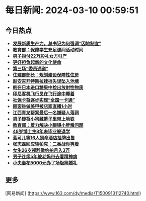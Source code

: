 
# 每日新闻: 2024-03-10 00:59:51
## 今日热点

- **[发展新质生产力，总书记为何强调“因地制宜”](https://www.163.com/search?keyword=%E5%8F%91%E5%B1%95%E6%96%B0%E8%B4%A8%E7%94%9F%E4%BA%A7%E5%8A%9B%EF%BC%8C%E6%80%BB%E4%B9%A6%E8%AE%B0%E4%B8%BA%E4%BD%95%E5%BC%BA%E8%B0%83%E2%80%9C%E5%9B%A0%E5%9C%B0%E5%88%B6%E5%AE%9C%E2%80%9D)**
- **[教育部：保障学生充足课间活动时间](https://www.163.com/search?keyword=%E6%95%99%E8%82%B2%E9%83%A8%EF%BC%9A%E4%BF%9D%E9%9A%9C%E5%AD%A6%E7%94%9F%E5%85%85%E8%B6%B3%E8%AF%BE%E9%97%B4%E6%B4%BB%E5%8A%A8%E6%97%B6%E9%97%B4)**
- **[男子拒付22万彩礼女方引产](https://www.163.com/search?keyword=%E7%94%B7%E5%AD%90%E6%8B%92%E4%BB%9822%E4%B8%87%E5%BD%A9%E7%A4%BC%E5%A5%B3%E6%96%B9%E5%BC%95%E4%BA%A7)**
- **[更好担负起新的文化使命](https://www.163.com/search?keyword=%E6%9B%B4%E5%A5%BD%E6%8B%85%E8%B4%9F%E8%B5%B7%E6%96%B0%E7%9A%84%E6%96%87%E5%8C%96%E4%BD%BF%E5%91%BD)**
- **[第三场“委员通道”](https://www.163.com/search?keyword=%E7%AC%AC%E4%B8%89%E5%9C%BA%E2%80%9C%E5%A7%94%E5%91%98%E9%80%9A%E9%81%93%E2%80%9D)**
- **[住建部部长：规划建设保障性住房](https://www.163.com/search?keyword=%E4%BD%8F%E5%BB%BA%E9%83%A8%E9%83%A8%E9%95%BF%EF%BC%9A%E8%A7%84%E5%88%92%E5%BB%BA%E8%AE%BE%E4%BF%9D%E9%9A%9C%E6%80%A7%E4%BD%8F%E6%88%BF)**
- **[赵安吉开特斯拉挂挡失误坠入池塘](https://www.163.com/search?keyword=%E8%B5%B5%E5%AE%89%E5%90%89%E5%BC%80%E7%89%B9%E6%96%AF%E6%8B%89%E6%8C%82%E6%8C%A1%E5%A4%B1%E8%AF%AF%E5%9D%A0%E5%85%A5%E6%B1%A0%E5%A1%98)**
- **[韩在日本进口糖果中检出放射性物质](https://www.163.com/search?keyword=%E9%9F%A9%E5%9C%A8%E6%97%A5%E6%9C%AC%E8%BF%9B%E5%8F%A3%E7%B3%96%E6%9E%9C%E4%B8%AD%E6%A3%80%E5%87%BA%E6%94%BE%E5%B0%84%E6%80%A7%E7%89%A9%E8%B4%A8)**
- **[印尼客机飞行员在飞行途中睡着](https://www.163.com/search?keyword=%E5%8D%B0%E5%B0%BC%E5%AE%A2%E6%9C%BA%E9%A3%9E%E8%A1%8C%E5%91%98%E5%9C%A8%E9%A3%9E%E8%A1%8C%E9%80%94%E4%B8%AD%E7%9D%A1%E7%9D%80)**
- **[社保卡将逐步实现“全国一卡通”](https://www.163.com/search?keyword=%E7%A4%BE%E4%BF%9D%E5%8D%A1%E5%B0%86%E9%80%90%E6%AD%A5%E5%AE%9E%E7%8E%B0%E2%80%9C%E5%85%A8%E5%9B%BD%E4%B8%80%E5%8D%A1%E9%80%9A%E2%80%9D)**
- **[顾客称做美甲被店家直播1小时](https://www.163.com/search?keyword=%E9%A1%BE%E5%AE%A2%E7%A7%B0%E5%81%9A%E7%BE%8E%E7%94%B2%E8%A2%AB%E5%BA%97%E5%AE%B6%E7%9B%B4%E6%92%AD1%E5%B0%8F%E6%97%B6)**
- **[江西青龙帮案最后一名嫌疑人落网](https://www.163.com/search?keyword=%E6%B1%9F%E8%A5%BF%E9%9D%92%E9%BE%99%E5%B8%AE%E6%A1%88%E6%9C%80%E5%90%8E%E4%B8%80%E5%90%8D%E5%AB%8C%E7%96%91%E4%BA%BA%E8%90%BD%E7%BD%91)**
- **[男子疑将小狗藏裤子里带上地铁](https://www.163.com/search?keyword=%E7%94%B7%E5%AD%90%E7%96%91%E5%B0%86%E5%B0%8F%E7%8B%97%E8%97%8F%E8%A3%A4%E5%AD%90%E9%87%8C%E5%B8%A6%E4%B8%8A%E5%9C%B0%E9%93%81)**
- **[教育部：着力解决小眼镜小胖墩问题](https://www.163.com/search?keyword=%E6%95%99%E8%82%B2%E9%83%A8%EF%BC%9A%E7%9D%80%E5%8A%9B%E8%A7%A3%E5%86%B3%E5%B0%8F%E7%9C%BC%E9%95%9C%E5%B0%8F%E8%83%96%E5%A2%A9%E9%97%AE%E9%A2%98)**
- **[48岁博士生8年未毕业被退学](https://www.163.com/search?keyword=48%E5%B2%81%E5%8D%9A%E5%A3%AB%E7%94%9F8%E5%B9%B4%E6%9C%AA%E6%AF%95%E4%B8%9A%E8%A2%AB%E9%80%80%E5%AD%A6)**
- **[蓝可儿等16人殒命酒店挂牌出售](https://www.163.com/search?keyword=%E8%93%9D%E5%8F%AF%E5%84%BF%E7%AD%8916%E4%BA%BA%E6%AE%92%E5%91%BD%E9%85%92%E5%BA%97%E6%8C%82%E7%89%8C%E5%87%BA%E5%94%AE)**
- **[张志磊回应输帕克：二番战你等着](https://www.163.com/search?keyword=%E5%BC%A0%E5%BF%97%E7%A3%8A%E5%9B%9E%E5%BA%94%E8%BE%93%E5%B8%95%E5%85%8B%EF%BC%9A%E4%BA%8C%E7%95%AA%E6%88%98%E4%BD%A0%E7%AD%89%E7%9D%80)**
- **[女生26岁裸辞做约拍月入3万](https://www.163.com/search?keyword=%E5%A5%B3%E7%94%9F26%E5%B2%81%E8%A3%B8%E8%BE%9E%E5%81%9A%E7%BA%A6%E6%8B%8D%E6%9C%88%E5%85%A53%E4%B8%87)**
- **[男子连续5年被老妈带去看精神病](https://www.163.com/search?keyword=%E7%94%B7%E5%AD%90%E8%BF%9E%E7%BB%AD5%E5%B9%B4%E8%A2%AB%E8%80%81%E5%A6%88%E5%B8%A6%E5%8E%BB%E7%9C%8B%E7%B2%BE%E7%A5%9E%E7%97%85)**
- **[小夫妻花5000元办了场极简婚礼](https://www.163.com/search?keyword=%E5%B0%8F%E5%A4%AB%E5%A6%BB%E8%8A%B15000%E5%85%83%E5%8A%9E%E4%BA%86%E5%9C%BA%E6%9E%81%E7%AE%80%E5%A9%9A%E7%A4%BC)**

## 更多
[网易新闻] (https://www.163.com/dy/media/T1500913112740.html)
